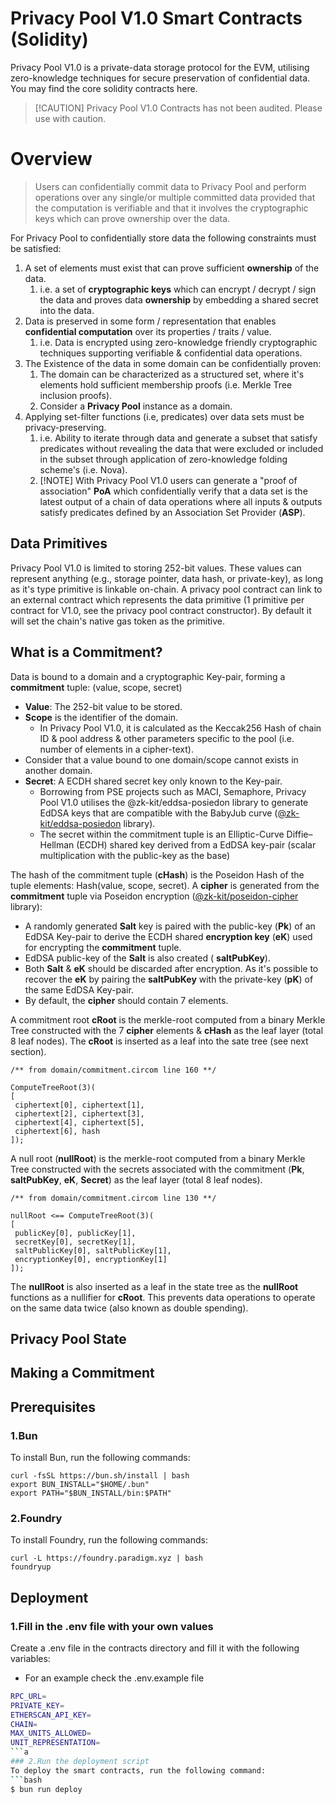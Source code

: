 
# Privacy Pool V1.0 Smart Contracts (Solidity)

Privacy Pool V1.0 is a private-data storage protocol for the EVM, utilising zero-knowledge techniques for secure preservation of confidential data. You may find the core solidity contracts here.

> [!CAUTION] Privacy Pool V1.0 Contracts has not been audited. Please use with caution.

# Overview

> Users can confidentially commit data to Privacy Pool
> and perform operations over any single/or multiple
> committed data provided that the computation is verifiable and that it involves the cryptographic keys
> which can prove ownership over the data.

For Privacy Pool to confidentially store data the following constraints must be satisfied:

1. A set of elements must exist that can prove sufficient **ownership** of the data.
   1. i.e. a set of **cryptographic keys** which can encrypt / decrypt / sign the data and proves data **ownership** by embedding a shared secret into the data.
2. Data is preserved in some form / representation that enables **confidential computation** over its properties / traits / value.
   1. i.e. Data is encrypted using zero-knowledge friendly cryptographic techniques supporting verifiable & confidential data operations.
3. The Existence of the data in some domain can be confidentially proven:
   1. The domain can be characterized as a structured set, where it's elements hold sufficient membership proofs (i.e. Merkle Tree inclusion proofs).
   2. Consider a **Privacy Pool** instance as a domain.
4. Applying set-filter functions (i.e, predicates) over data sets must be privacy-preserving.
   1. i.e. Ability to iterate through data and generate a subset that satisfy predicates without revealing the data that were excluded or included in the subset through application of zero-knowledge folding scheme's (i.e. Nova).
   2. [!NOTE] With Privacy Pool V1.0 users can generate a "proof of association" **PoA** which confidentially verify that a data set is the latest output of a chain of data operations where all inputs & outputs satisfy predicates defined by an Association Set Provider (**ASP**).

## Data Primitives

Privacy Pool V1.0 is limited to storing 252-bit values.
These values can represent anything (e.g., storage pointer, data hash, or private-key), as long as it's type primitive is linkable on-chain. A privacy pool contract can link to an external contract which represents the data primitive (1 primitive per contract for V1.0, see the privacy pool contract constructor).
By default it will set the chain's native gas token as the primitive.

## What is a Commitment?

Data is bound to a domain and a cryptographic Key-pair, forming a **commitment** tuple: (value, scope, secret)

- **Value**: The 252-bit value to be stored.
- **Scope** is the identifier of the domain.
  - In Privacy Pool V1.0, it is calculated as the Keccak256 Hash of chain ID & pool address & other parameters specific to the pool (i.e. number of elements in a cipher-text).
- Consider that a value bound to one domain/scope cannot exists in another domain.
- **Secret**: A ECDH shared secret key only known to the Key-pair.
  - Borrowing from PSE projects such as MACI, Semaphore, Privacy Pool V1.0 utilises the @zk-kit/eddsa-posiedon library to generate EdDSA keys that are compatible with the BabyJub curve ([@zk-kit/eddsa-posiedon](https://zkkit.pse.dev/modules/_zk_kit_eddsa_poseidon.html) library).
  - The secret within the commitment tuple is an Elliptic-Curve Diffie–Hellman (ECDH) shared key derived from a EdDSA key-pair (scalar multiplication with the public-key as the base)

The hash of the commitment tuple (**cHash**) is the Poseidon Hash of the tuple elements: Hash(value, scope, secret).
A **cipher** is generated from the **commitment** tuple via Poseidon encryption ([@zk-kit/poseidon-cipher](https://github.com/privacy-scaling-explorations/zk-kit/tree/c9656231487e5a3cc86ac1941e79706fada011d4/packages/poseidon-cipher) library):

- A randomly generated **Salt** key is paired with the public-key (**Pk**) of an EdDSA Key-pair to derive the ECDH shared **encryption key** (**eK**) used for encrypting the **commitment** tuple.
- EdDSA public-key of the **Salt** is also created ( **saltPubKey**).
- Both **Salt** & **eK** should be discarded after encryption. As it's possible to recover the  **eK** by pairing the **saltPubKey** with the private-key (**pK**) of the same EdDSA Key-pair.
- By default, the **cipher** should contain 7 elements.

A commitment root **cRoot** is the merkle-root computed from a binary Merkle Tree constructed with the 7 **cipher** elements & **cHash** as the leaf layer (total 8 leaf nodes). The **cRoot** is inserted as a leaf into the sate tree (see next section).

    /** from domain/commitment.circom line 160 **/

    ComputeTreeRoot(3)(
    [
     ciphertext[0], ciphertext[1],
     ciphertext[2], ciphertext[3],
     ciphertext[4], ciphertext[5],
     ciphertext[6], hash
    ]);

A null root (**nullRoot**) is the merkle-root computed from a binary Merkle Tree constructed with the secrets associated with the commitment (**Pk**, **saltPubKey**, **eK**, **Secret**) as the leaf layer (total 8 leaf nodes).

    /** from domain/commitment.circom line 130 **/

    nullRoot <== ComputeTreeRoot(3)(
    [
     publicKey[0], publicKey[1],
     secretKey[0], secretKey[1],
     saltPublicKey[0], saltPublicKey[1],
     encryptionKey[0], encryptionKey[1]
    ]);

The **nullRoot** is also inserted as a leaf in the state tree  as  the **nullRoot** functions as a nullifier for **cRoot**. This prevents data operations to operate on the same data twice (also known as double spending).

## Privacy Pool State

## Making a Commitment

## Prerequisites

### 1.Bun

To install Bun, run the following commands:

```
curl -fsSL https://bun.sh/install | bash
export BUN_INSTALL="$HOME/.bun"
export PATH="$BUN_INSTALL/bin:$PATH"
```

### 2.Foundry

To install Foundry, run the following commands:

```
curl -L https://foundry.paradigm.xyz | bash
foundryup
```

## Deployment

### 1.Fill in the .env file with your own values

Create a .env file in the contracts directory and fill it with the following variables:

- For an example check the .env.example file

```bash
RPC_URL=
PRIVATE_KEY=
ETHERSCAN_API_KEY=
CHAIN=
MAX_UNITS_ALLOWED=
UNIT_REPRESENTATION=
```a
### 2.Run the deployment script
To deploy the smart contracts, run the following command:
```bash
$ bun run deploy
```
